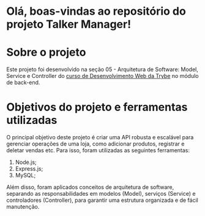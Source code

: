 # Olá, boas-vindas ao repositório do projeto Talker Manager!

# Sobre o projeto

Este projeto foi desenvolvido na seção 05 - Arquitetura de Software: Model, Service e Controller do [curso de Desenvolvimento Web da Trybe](https://www.betrybe.com/formacao-desenvolvimento-web) no módulo de back-end. <br>

# Objetivos do projeto e ferramentas utilizadas

O principal objetivo deste projeto é criar uma API robusta e escalável para gerenciar operações de uma loja, como adicionar produtos, registrar e deletar vendas etc. Para isso, foram utilizadas as seguintes ferramentas:

1. Node.js;
2. Express.js;
3. MySQL;

Além disso, foram aplicados conceitos de arquitetura de software, separando as responsabilidades em modelos (Model), serviços (Service) e controladores (Controller), para garantir uma estrutura organizada e de fácil manutenção. <br>

